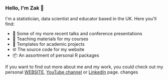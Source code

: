 ### Hello, I'm Zak 👋

I'm a statistician, data scientist and educator based in the UK. Here you'll find:

- 💬 Some of my more recent talks and conference presentations
- 🏫 Teaching materials for my courses
- 📄 Templates for academic projects
- 🌐 The source code for my website
- 📦 An assortment of personal R packages

If you want to find out more about me and my work, you could check out my personal [WEBSITE](https://www.zakvarty.com), [YouTube channel](https://www.youtube.com/@zakvarty) or [LinkedIn](https://www.linkedin.com/in/zak-varty-b60a19b5/) page. changes




